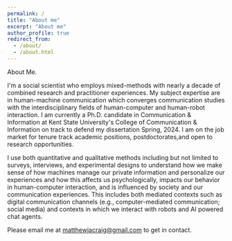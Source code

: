 ```yaml
---
permalink: /
title: "About me"
excerpt: "About me"
author_profile: true
redirect_from: 
  - /about/
  - /about.html
---
```


About Me.

I'm a social scientist who employs mixed-methods with nearly a decade of combined research and practitioner experiences. My subject expertise are in human-machine communication which converges communication studies with the interdisciplinary fields of human-computer and human-robot interaction. I am currently a Ph.D. candidate in Communication & Information at Kent State University's College of Communication & Information on track to defend my dissertation Spring, 2024. I am on the job market for tenure track academic positions, postdoctorates,and open to research opportunities.

I use both quantitative and qualitative methods including but not limited to surveys, interviews, and experimental designs to understand how we make sense of how machines manage our private information and personalize our experiences and how this affects us psychologically, impacts our behavior in human-computer interaction, and is influenced by society and our communication experiences. This includes both mediated contexts such as digital communication channels (e.g., computer-mediated communication; social media) and contexts in which we interact with robots and AI powered chat agents.

Please email me at [matthewjacraig@gmail.com](mailto:matthewjacraig@gmail.com) to get in contact.
